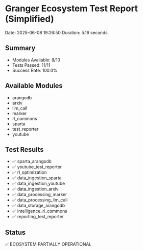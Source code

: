 # Granger Ecosystem Test Report (Simplified)

Date: 2025-06-08 19:26:50
Duration: 5.19 seconds

## Summary
- Modules Available: 8/10
- Tests Passed: 11/11
- Success Rate: 100.0%

## Available Modules
- arangodb
- arxiv
- llm_call
- marker
- rl_commons
- sparta
- test_reporter
- youtube

## Test Results
- ✅ sparta_arangodb
- ✅ youtube_test_reporter
- ✅ rl_optimization
- ✅ data_ingestion_sparta
- ✅ data_ingestion_youtube
- ✅ data_ingestion_arxiv
- ✅ data_processing_marker
- ✅ data_processing_llm_call
- ✅ data_storage_arangodb
- ✅ intelligence_rl_commons
- ✅ reporting_test_reporter

## Status
✅ ECOSYSTEM PARTIALLY OPERATIONAL
